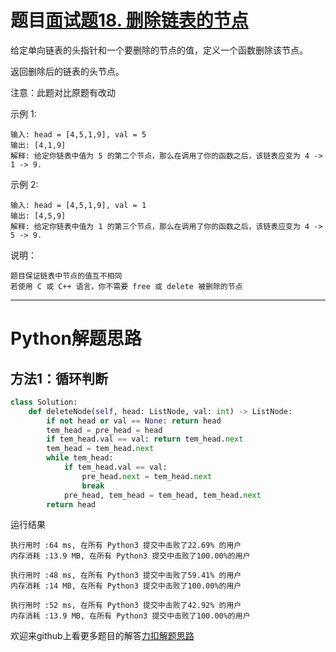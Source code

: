 # 题目[面试题18. 删除链表的节点](https://leetcode-cn.com/problems/shan-chu-lian-biao-de-jie-dian-lcof/)

给定单向链表的头指针和一个要删除的节点的值，定义一个函数删除该节点。

返回删除后的链表的头节点。

注意：此题对比原题有改动

示例 1:

```
输入: head = [4,5,1,9], val = 5
输出: [4,1,9]
解释: 给定你链表中值为 5 的第二个节点，那么在调用了你的函数之后，该链表应变为 4 -> 1 -> 9.
```



示例 2:

```
输入: head = [4,5,1,9], val = 1
输出: [4,5,9]
解释: 给定你链表中值为 1 的第三个节点，那么在调用了你的函数之后，该链表应变为 4 -> 5 -> 9.
```



 

说明：

    题目保证链表中节点的值互不相同
    若使用 C 或 C++ 语言，你不需要 free 或 delete 被删除的节点



*****

# Python解题思路

## 方法1：循环判断

```python
class Solution:
    def deleteNode(self, head: ListNode, val: int) -> ListNode:
        if not head or val == None: return head
        tem_head = pre_head = head
        if tem_head.val == val: return tem_head.next
        tem_head = tem_head.next 
        while tem_head:
            if tem_head.val == val:
                pre_head.next = tem_head.next
                break
            pre_head, tem_head = tem_head, tem_head.next
        return head
```

运行结果

```
执行用时 :64 ms, 在所有 Python3 提交中击败了22.69% 的用户
内存消耗 :13.9 MB, 在所有 Python3 提交中击败了100.00%的用户

执行用时 :48 ms, 在所有 Python3 提交中击败了59.41% 的用户
内存消耗 :14 MB, 在所有 Python3 提交中击败了100.00%的用户

执行用时 :52 ms, 在所有 Python3 提交中击败了42.92% 的用户
内存消耗 :13.9 MB, 在所有 Python3 提交中击败了100.00%的用户
```

欢迎来github上看更多题目的解答[力扣解题思路](https://github.com/WRAllen/LeetCode)

  